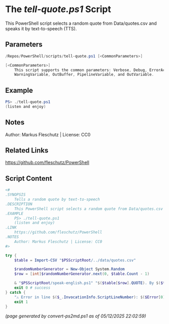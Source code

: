 The *tell-quote.ps1* Script
===========================

This PowerShell script selects a random quote from Data/quotes.csv and speaks it by text-to-speech (TTS).

Parameters
----------
```powershell
/Repos/PowerShell/scripts/tell-quote.ps1 [<CommonParameters>]

[<CommonParameters>]
    This script supports the common parameters: Verbose, Debug, ErrorAction, ErrorVariable, WarningAction, 
    WarningVariable, OutBuffer, PipelineVariable, and OutVariable.
```

Example
-------
```powershell
PS> ./tell-quote.ps1
(listen and enjoy)

```

Notes
-----
Author: Markus Fleschutz | License: CC0

Related Links
-------------
https://github.com/fleschutz/PowerShell

Script Content
--------------
```powershell
<#
.SYNOPSIS
	Tells a random quote by text-to-speech
.DESCRIPTION
	This PowerShell script selects a random quote from Data/quotes.csv and speaks it by text-to-speech (TTS).
.EXAMPLE
	PS> ./tell-quote.ps1
	(listen and enjoy)
.LINK
	https://github.com/fleschutz/PowerShell
.NOTES
	Author: Markus Fleschutz | License: CC0
#>

try {
	$table = Import-CSV "$PSScriptRoot/../data/quotes.csv"

	$randomNumberGenerator = New-Object System.Random
	$row = [int]$randomNumberGenerator.next(0, $table.Count - 1)

	& "$PSScriptRoot/speak-english.ps1" "$($table[$row].QUOTE). By $($table[$row].AUTHOR)."
	exit 0 # success
} catch {
	"⚠️ Error in line $($_.InvocationInfo.ScriptLineNumber): $($Error[0])"
	exit 1
}
```

*(page generated by convert-ps2md.ps1 as of 05/12/2025 22:02:59)*

